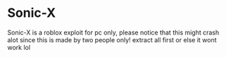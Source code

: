# Sonic-X
Sonic-X is a roblox exploit for pc only, please notice that this might crash alot since this is made by two people only!
extract all first or else it wont work lol
